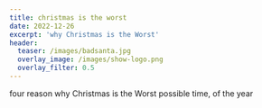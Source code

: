 ```yaml
---
title: christmas is the worst
date: 2022-12-26
excerpt: 'why Christmas is the Worst'
header:
  teaser: /images/badsanta.jpg
  overlay_image: /images/show-logo.png
  overlay_filter: 0.5
---
```


<!--<iframe src='https://open.spotify.com/embed/episode/0MRGiNJ0rqoPQA4OcYILDq' width='80%' height='232' frameborder='0' allowtransparency='true' allow='encrypted-media'></iframe>-->

four reason why Christmas is the Worst possible time, of the year

